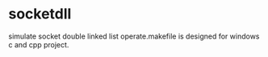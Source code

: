 # socketdll
simulate socket double linked list operate.makefile is designed for windows c and cpp project.
